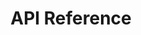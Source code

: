 ---
title: API Reference

language_tabs: # must be one of https://git.io/vQNgJ
  - ruby
  - erb
  - shell
  - php 

toc_footers:
  - <a href='#'>Sign Up for a Developer Key</a>
  - <a href='https://github.com/tripit/slate'>Documentation Powered by Slate</a>

includes:
  - introduction
  - authentication
  - google_star_rating
  - api/index
  - api/get_answer_set
  - api/get_answer_sets
  - api/post_answer_set
  - api/get_choice
  - api/get_client
  - api/get_clients
  - api/post_client
  - api/get_companies
  - api/get_company
  - api/get_language
  - api/get_languages
  - api/get_question
  - api/get_survey_language
  - api/get_survey
  - api/get_surveys
  - api/post_dispatch
  - easy_methods/index
  - easy_methods/post_easy_dispatches

search: true
---